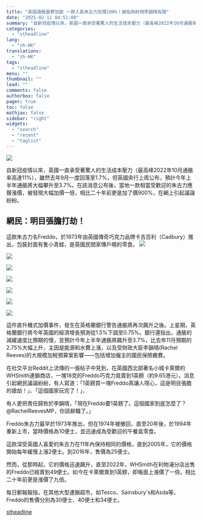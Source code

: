 ```yaml
---
title: "英國通脹噩夢加劇 一款人氣朱古力加價100%！被指與財相李韻晴有關"
date: "2025-02-11 04:51:00"
summary: "自新冠疫情以來，英國一直承受著驚人的生活成本壓力（最高峰2022年10月通脹率..."
categories:
  - "stheadline"
lang:
  - "zh-HK"
translations:
  - "zh-HK"
tags:
  - "stheadline"
menu: ""
thumbnail: ""
lead: ""
comments: false
authorbox: false
pager: true
toc: false
mathjax: false
sidebar: "right"
widgets:
  - "search"
  - "recent"
  - "taglist"
---
```


![](https://image.stheadline.com/f/680p0/0x0/100/none/888256f1e8ea92ff5cec27eb2a10ef44/stheadline/inewsmedia/20250211/_2025021104395132938.jpg)






自新冠疫情以來，英國一直承受著驚人的生活成本壓力（最高峰2022年10月通脹率高達11%），雖然去年9月一度回落至1.7%，但英國央行上周公布，預計今年上半年通脹將大幅攀升至3.7%。在該消息公布後，當地一款相當受歡迎的朱古力應聲漲價，被發現大幅加價一倍，相比二十年前更是加了價900%，在網上引起議論紛紛。

網民：明目張膽打劫！
----------

這款朱古力名Freddo，於1973年由英國傳奇巧克力品牌卡吉百利（Cadbury）推出，包裝封面有隻小青蛙，是英國民間家傳戶曉的零食。
 ![](https://image.hkhl.hk/f/1024p0/0x0/100/none/62522455a2836226f0b47d98257ce2f1/2025-02/Screenshot_2025-02-10_at_8_09_06_PM.png)




 ![](https://image.hkhl.hk/f/1024p0/0x0/100/none/cab9e80bd9b62c14e6176ccd58a1dd51/2025-02/Screenshot_2025-02-10_at_8_10_07_PM.png)




 ![](https://image.hkhl.hk/f/1024p0/0x0/100/none/d5ad0b9f877f1503bb6b4be427692c3e/2025-02/Screenshot_2025-02-10_at_8_11_33_PM.png)




 ![](https://image.hkhl.hk/f/1024p0/0x0/100/none/ef3ed43120d795d3429fbdae688b4864/2025-02/Screenshot_2025-02-10_at_8_18_25_PM.png)




 ![](https://image.hkhl.hk/f/1024p0/0x0/100/none/b44e3f36d36a87008f1cb53c22d6fd61/2025-02/Screenshot_2025-02-10_at_8_19_30_PM.png)




 ![](https://image.hkhl.hk/f/1024p0/0x0/100/none/048144ab9712e4dc5fb9a5b37b255600/2025-02/Screenshot_2025-02-10_at_8_19_07_PM.png)




 ![](https://image.hkhl.hk/f/1024p0/0x0/100/none/ce2b915ead19aa9ce4b427d1162bb5de/2025-02/Screenshot_2025-02-10_at_8_12_00_PM.png)





這件直升機式加價事件，發生在英格蘭銀行警告通脹將再次飆升之後。上星期，英格蘭銀行將今年英國的經濟增長預測從1.5%下調至0.75%。銀行還指出，通脹的減緩速度比預期的慢，並預計今年上半年通脹將飆升至3.7%，比去年11月預期的2.75%大幅上升，主因是能源和水費上漲，以及受財政大臣李韻晴(Rachel Reeves)的大規模加稅預算案影響——包括增加僱主的國民保險繳費。

在社交平台Reddit上流傳的一張帖子中見到，在英國西北部著名小城卡萊爾的WHSmith連鎖商店，一塊18克的Freddo巧克力竟賣到1英鎊（約9.65港元）。消息引起網民議論紛紛，有人寫道：「1英鎊買一塊Freddo真讓人噁心，這是明目張膽的搶劫！」、「這個國家玩完了！」、

有人更把責任歸咎於李韻晴，「現在Freddo要1英鎊了。這個國家到底怎麼了？@RachelReevesMP，你該辭職了。」

Freddo朱古力最早於1973年推出，但在1974年被撤回，直至20年後，於1994年重新上市，當時價格為10便士，並迅速成為受歡迎的午餐盒零食。

這款深受英國人喜愛的朱古力在11年內保持相同的價格，直到2005年，它的價格開始每年緩慢上漲2便士。到2016年，售價為25便士。

然而，從那時起，它的價格迅速飆升，直至2022年，WHSmith在利物浦分店出售的Freddo已經賣到49便士。如今在卡萊爾賣到1英鎊，即帳面上漲價了一倍，相比二十年前更是漲價了九倍。

每日郵報報指，在其他大型連鎖超市，如Tesco、Sainsbury\'s和Asda等，Freddo的售價分別為30便士、40便士和34便士。

[stheadline](https://std.stheadline.com/realtime/article/2051999/即時-國際-英國通脹噩夢加劇-一款人氣朱古力加價100-被指與財相李韻晴有關)

